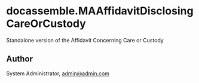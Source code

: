 # docassemble.MAAffidavitDisclosingCareOrCustody

Standalone version of the Affidavit Concerning Care or Custody

## Author

System Administrator, admin@admin.com

